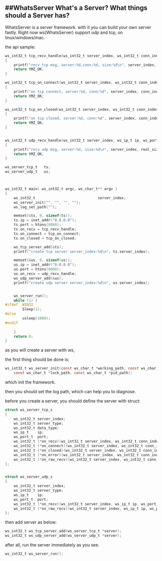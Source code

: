 ##WhatsServer
What's a Server?
What things should a Server has?
----------------------------
WhatsServer is a server framework. with it you can build your own server fastly.
Right now ws(WhatsServer) support udp and tcp, on linux/windows/mac.

the api sample:
```c
ws_int32_t tcp_recv_handle(ws_int32_t server_index, ws_int32_t conn_index, ws_itf_header_t* itf)
{
    printf("recv tcp msg, server:%d,conn:%d, size:%d\n", server_index, conn_index, itf->size);
    return YMZ_OK;
}

ws_int32_t tcp_on_connect(ws_int32_t server_index, ws_int32_t conn_index)
{
    printf("on tcp connect, server:%d, conn:%d", server_index, conn_index);
    return YMZ_OK;
}

ws_int32_t tcp_on_closed(ws_int32_t server_index, ws_int32_t conn_index)
{
    printf("on tcp closed, server:%d, conn:%d", server_index, conn_index);
    return YMZ_OK;
}


ws_int32_t udp_recv_handle(ws_int32_t server_index, ws_ip_t ip, ws_port_t port, ws_itf_header_t* itf, ws_int32_t real_size)
{
    printf("recv udp msg, server:%d, size:%d\n", server_index, real_size);
    return YMZ_OK;
}

ws_server_tcp_t   ts;
ws_server_udp_t   us;



ws_int32_t main( ws_int32_t argc, ws_char_t** argv )
{
    ws_int32_t                             server_index;
    ws_server_init("", "", "", "");
    ws_log_set_path("");

    memset(&ts, 0, sizeof(ts));
    ts.ip = inet_addr("0.0.0.0");
    ts.port = htons(8080);
    ts.on_recv = tcp_recv_handle;
    ts.on_connect = tcp_on_connect;
    ts.on_closed = tcp_on_closed;

    ws_tcp_server_add(&ts);
    printf("create tcp server server_index:%d\n", ts.server_index);

    memset(&us, 0, sizeof(us));
    us.ip = inet_addr("0.0.0.0");
    us.port = htons(8080);
    us.on_recv = udp_recv_handle;
    ws_udp_server_add(&us);
    printf("create udp server server_index:%d\n", us.server_index);


    ws_server_run();
    while (1) {
#ifdef _WIN32
        Sleep(1);
#else
        usleep(1000);
#endif
        
    }
    return 0;
}

```
as you will create a server with ws,

the first thing should be done is:
```c
ws_int32_t ws_server_init(const ws_char_t *working_path, const ws_char_t *log_path,
    const ws_char_t *lock_path, const ws_char_t *pid_path);
```
which init the framework.

then you should set the log path, which can help you to diagnose. 

before you create a server, you should define the server with struct:
```c
struct ws_server_tcp_s
{
    ws_int32_t server_index;
    ws_int32_t server_type;
    ws_int32_t data_type;
    ws_ip_t    ip;
    ws_port_t  port;
    ws_int32_t (*on_recv)(ws_int32_t server_index, ws_int32_t conn_index, ws_itf_header_t* itf);
    ws_int32_t (*on_connect)(ws_int32_t server_index, ws_int32_t conn_index);
    ws_int32_t (*on_closed)(ws_int32_t server_index, ws_int32_t conn_index);
    ws_int32_t (*on_error)(ws_int32_t server_index, ws_int32_t conn_index, ws_int32_t error);
    ws_int32_t (*on_raw_recv)(ws_int32_t server_index, ws_int32_t conn_index, ws_char_t *data, ws_char_t data_len);
};


struct ws_server_udp_s
{
    ws_int32_t server_index;
    ws_int32_t server_type;
    ws_ip_t    ip;
    ws_port_t  port;
    ws_int32_t (*on_recv)(ws_int32_t server_index, ws_ip_t ip, ws_port_t port, ws_itf_header_t* itf, ws_int32_t real_size);
    ws_int32_t (*on_raw_recv)(ws_int32_t server_index, ws_ip_t ip, ws_port_t port, ws_char_t *data, ws_int32_t data_len);
};

``` 


then add server as below:

```c
ws_int32_t ws_tcp_server_add(ws_server_tcp_t *server);
ws_int32_t ws_udp_server_add(ws_server_udp_t *server);
```

after all, run the server immediately as you see.
```c
ws_int32_t ws_server_run();
```


